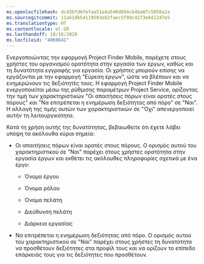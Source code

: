 ```yaml
---
ms.openlocfilehash: dc45bfd6fefaa51a4a540d694cb4ba07c5058a2a
ms.sourcegitcommit: 11a61db54119503e82faec5f99c4273e8d1247e5
ms.translationtype: HT
ms.contentlocale: el-GR
ms.lasthandoff: 10/16/2020
ms.locfileid: "4069641"
---
```

Ενεργοποιώντας την εφαρμογή Project Finder Mobile, παρέχετε στους χρήστες του οργανισμού ορατότητα στην εργασία των έργων, καθώς και τη δυνατότητα εγγραφής για εργασία. Οι χρήστες μπορούν επίσης να εργάζονται με την εφαρμογή "Εύρεση έργων", ώστε να βλέπουν και να ενημερώνουν τις δεξιότητές τους. Η εφαρμογή Project Finder Mobile ενεργοποιείται μέσω της ρύθμισης παραμέτρων Project Service, ορίζοντας την τιμή των χαρακτηριστικών "Οι απαιτήσεις πόρων είναι ορατές στους πόρους" και "Να επιτρέπεται η ενημέρωση δεξιότητας από πόρο" σε "Ναι". Η αλλαγή της τιμής αυτών των χαρακτηριστικών σε "Όχι" απενεργοποιεί αυτήν τη λειτουργικότητα.  
  
 Κατά τη χρήση αυτής της δυνατότητας, βεβαιωθείτε ότι έχετε λάβει υπόψη τα ακόλουθα κύρια σημεία:  
  
-   Οι απαιτήσεις πόρων είναι ορατές στους πόρους. Ο ορισμός αυτού του χαρακτηριστικού σε "Ναι" παρέχει στους χρήστες ορατότητα στην εργασία έργων και εκθέτει τις ακόλουθες πληροφορίες σχετικά με ένα έργο:  
  
    -   Όνομα έργου  
  
    -   Όνομα ρόλου  
  
    -   Όνομα πελάτη  
  
    -   Διεύθυνση πελάτη  
  
    -   Διάρκεια εργασίας  
  
-   Να επιτρέπεται η ενημέρωση δεξιότητας από πόρο. Ο ορισμός αυτού του χαρακτηριστικού σε "Ναι" παρέχει στους χρήστες τη δυνατότητα να προσθέτουν δεξιότητες στα προφίλ τους και να ορίζουν το επίπεδο επάρκειάς τους για τις δεξιότητες που προσθέτουν.